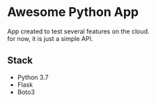 # Awesome Python App

App created to test several features on the cloud.  
for now, it is just a simple API.

## Stack

- Python 3.7
- Flask
- Boto3
